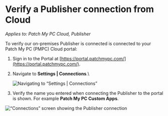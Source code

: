 # Verify a Publisher connection from Cloud

_Applies to: Patch My PC Cloud, Publisher_

To verify our on-premises Publisher is connected is connected to your Patch My PC (PMPC) Cloud portal:

1. Sign in to the Portal at [https://portal.patchmypc.com/](https://portal.patchmypc.com/).
2.  Navigate to **Settings | Connections**.\\

    ![Navigating to “Settings | Connections”](../../../.gitbook/assets/image-\(639\).png)
3. Verify the name you entered when connecting the Publisher to the portal is shown. For example **Patch My PC Custom Apps**.

![“Connections” screen showing the Publisher connection](../../../.gitbook/assets/image-\(2598\).png)
